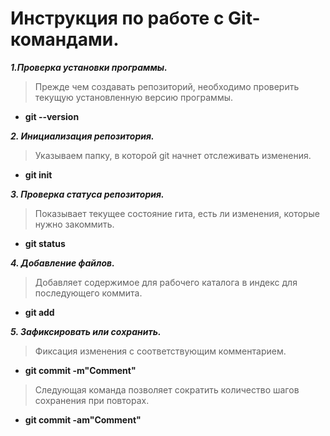 
# Инструкция по работе с Git-командами.

***1.Проверка установки программы.***

>Прежде чем создавать репозиторий, необходимо проверить текущую установленную версию программы.

* **git --version**

***2. Инициализация репозитория.***

>Указываем папку, в которой git начнет отслеживать изменения.

* **git init**

***3. Проверка статуса репозитория.***

>Показывает текущее состояние гита, есть ли изменения, которые нужно закоммить.

* **git status**

***4. Добавление файлов.***

>Добавляет содержимое для рабочего каталога в индекс для последующего коммита.

* **git add**

***5. Зафиксировать или сохранить.***

>Фиксация изменения с соответствующим комментарием.

* **git commit -m"Comment"**

>Следующая команда позволяет сократить количество шагов сохранения при повторах.

* **git commit -am"Comment"**